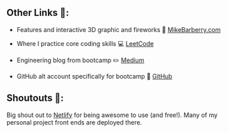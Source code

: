 ## Other Links :rocket::

 - Features and interactive 3D graphic and fireworks  :train:  [MikeBarberry.com](https://mikebarberry.com)

 - Where I practice core coding skills  :computer:  [LeetCode](https://leetcode.com/Mbarberry/)

 - Engineering blog from bootcamp  :pencil2:  [Medium](https://mikebarberry.medium.com/)

 - GitHub alt account specifically for bootcamp :eyes:  [GitHub](https://github.com/MikeBarberry-Flatiron)

## Shoutouts :raised_hands::
Big shout out to [Netlify](https://www.netlify.com/) for being awesome to use (and free!). Many of my personal project front ends are deployed there.
